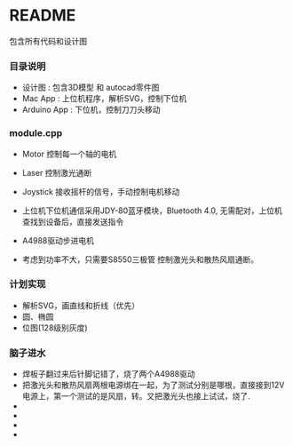 # README #

包含所有代码和设计图

### 目录说明 ###

* 设计图 : 包含3D模型 和 autocad零件图
* Mac App : 上位机程序，解析SVG，控制下位机
* Arduino App : 下位机，控制刀刀头移动


### module.cpp ###

* Motor 控制每一个轴的电机
* Laser 控制激光通断
* Joystick 接收摇杆的信号，手动控制电机移动





* 上位机下位机通信采用JDY-80蓝牙模块，Bluetooth 4.0, 无需配对，上位机查找到设备后，直接发送指令
* A4988驱动步进电机
* 考虑到功率不大，只需要S8550三极管 控制激光头和散热风扇通断。



### 计划实现 ###
* 解析SVG，画直线和折线（优先）
* 圆、椭圆
* 位图(128级别灰度)



### 脑子进水 ###
* 焊板子翻过来后针脚记错了，烧了两个A4988驱动
* 把激光头和散热风扇两根电源绑在一起，为了测试分别是哪根，直接接到12V电源上，第一个测试的是风扇，转。又把激光头也接上试试，烧了.
* 
* 
* 
* 
